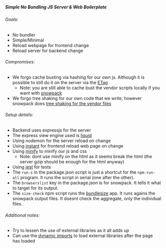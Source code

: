 ##### Simple No Bundling JS Server & Web Boilerplate


###### Goals:
* No bundler
* Simple/Minimal
* Reload webpage for frontend change
* Reload server for backend change

###### Compromises:
* We forgo cache busting via hashing for our own js. Although it is possible to still do it on the server via the [ETag](https://developer.mozilla.org/en-US/docs/Web/HTTP/Headers/ETag)
  * Note: you are still able to cache bust the vendor scripts locally if you want with [snowpack](https://www.snowpack.dev/#automatic-cache-busting-via-import-url)
* We forgo tree shaking for our own code that we write, however snowpack does [tree shaking for the vendor files](https://www.snowpack.dev/#production-optimization)

###### Setup details:
* Backend uses expressjs for the server
* The express view engine used is [liquid](https://github.com/harttle/liquidjs/wiki/Use-with-Expressjs)
* Using nodemon for the server reload on change
* Using [instant](https://github.com/fgnass/instant) for frontend reload web page on change
* Using [minify](https://github.com/tdewolff/minify/tree/master/cmd/minify) to minify our js and css
  * Note: dont use minify on the html as it seems break the html (the server gzip should be enough for the html anyway)
* Using [jest](https://jestjs.io/) for tests
* The `run-s` in the package.json script is just a shortcut for the `npm-run-all` program. It runs the script in serial (one after the other).
* The `browserslist` key in the package.json is for snowpack. It tells it what to target for its output.
* The `size-check` npm script runs the [bundlesize](https://github.com/siddharthkp/bundlesize) app. It runs agains the snowpack output files. It doesnt check the aggregate, only the individual files.

###### Additional notes:
* Try to lessen the use of external libraries as it all adds up
* Can use the [dynamic imports](https://developer.mozilla.org/en-US/docs/Web/JavaScript/Reference/Statements/import#Dynamic_Imports) to load external libraries after the page has loaded



